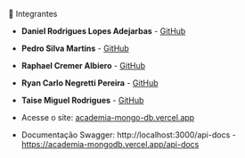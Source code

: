 👥 Integrantes
- **Daniel Rodrigues Lopes Adejarbas** - [GitHub](https://github.com/Adejarbas)
- **Pedro Silva Martins** -  [GitHub](https://github.com/Pedro8k)
- **Raphael Cremer Albiero** -  [GitHub](https://github.com/CremerAlbiero)
- **Ryan Carlo Negretti Pereira** -  [GitHub](https://github.com/RyanCNP)
- **Taise Miguel Rodrigues** - [GitHub](https://github.com/TaiseMiguel)


- Acesse o site: [academia-mongo-db.vercel.app](https://academia-mongo-db.vercel.app/)
- Documentação Swagger:  http://localhost:3000/api-docs - https://academia-mongodb.vercel.app/api-docs
